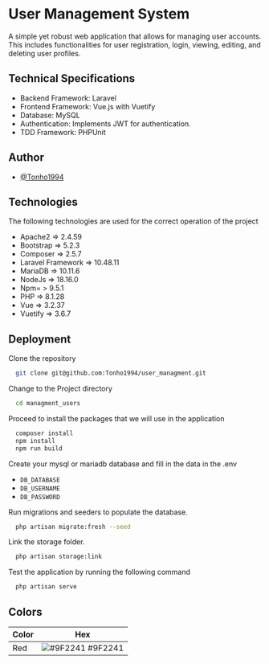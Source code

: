 # User Management System

A simple yet robust web application that allows for managing user accounts. This includes functionalities for user registration, login, viewing, editing, and deleting user profiles.


## Technical Specifications

- Backend Framework: Laravel
- Frontend Framework: Vue.js with Vuetify
- Database: MySQL
- Authentication: Implements JWT for authentication.
- TDD Framework: PHPUnit


## Author

- [@Tonho1994](https://github.com/Tonho1994)


## Technologies

The following technologies are used for the correct operation of the project

- Apache2 => 2.4.59
- Bootstrap => 5.2.3
- Composer => 2.5.7
- Laravel Framework => 10.48.11
- MariaDB => 10.11.6
- NodeJs => 18.16.0
- Npm= > 9.5.1
- PHP => 8.1.28
- Vue => 3.2.37
- Vuetify => 3.6.7


## Deployment

Clone the repository
```bash
  git clone git@github.com:Tonho1994/user_managment.git
```
Change to the Project directory
```bash
  cd managment_users
```
Proceed to install the packages that we will use in the application
```bash
  composer install
  npm install
  npm run build
```
Create your mysql or mariadb database and fill in the data in the .env

- `DB_DATABASE`
- `DB_USERNAME`
- `DB_PASSWORD`

Run migrations and seeders to populate the database.
```bash
  php artisan migrate:fresh --seed
```
Link the storage folder.
```bash
  php artisan storage:link
```
Test the application by running the following command
```bash
  php artisan serve
```


## Colors

| Color             | Hex                                                                |
| ----------------- | ------------------------------------------------------------------ |
| Red | ![#9F2241](https://via.placeholder.com/10/9F2241?text=+) #9F2241 |